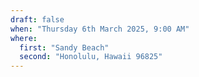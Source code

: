 ```yaml
---
draft: false
when: "Thursday 6th March 2025, 9:00 AM"
where:
  first: "Sandy Beach"
  second: "Honolulu, Hawaii 96825"
---
```

